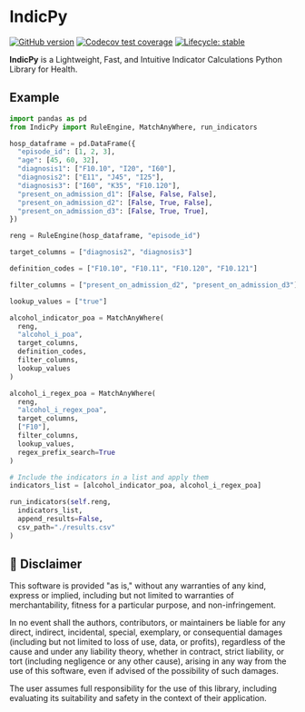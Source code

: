 # IndicPy

<!-- [![CRAN
status](https://www.r-pkg.org/badges/version/)](https://CRAN.R-project.org/package="package"/)-->
[![GitHub
version](https://img.shields.io/badge/GitHub-0.1.0-blue)](https://github.com/cienciadedatosysalud/IndicPy)
[![Codecov test coverage](https://codecov.io/gh/cienciadedatosysalud/IndicPy/graph/badge.svg)](https://app.codecov.io/gh/cienciadedatosysalud/IndicPy)
[![Lifecycle:
stable](https://lifecycle.r-lib.org/articles/figures/lifecycle-stable.svg)](https://lifecycle.r-lib.org/articles/stages.html#stable/)
<!-- badges: end -->

**IndicPy** is a Lightweight, Fast, and Intuitive Indicator Calculations Python Library for Health.


## Example

``` py
import pandas as pd
from IndicPy import RuleEngine, MatchAnyWhere, run_indicators

hosp_dataframe = pd.DataFrame({
  "episode_id": [1, 2, 3],
  "age": [45, 60, 32],
  "diagnosis1": ["F10.10", "I20", "I60"],
  "diagnosis2": ["E11", "J45", "I25"],
  "diagnosis3": ["I60", "K35", "F10.120"],
  "present_on_admission_d1": [False, False, False],
  "present_on_admission_d2": [False, True, False],
  "present_on_admission_d3": [False, True, True],
})

reng = RuleEngine(hosp_dataframe, "episode_id")

target_columns = ["diagnosis2", "diagnosis3"]

definition_codes = ["F10.10", "F10.11", "F10.120", "F10.121"]

filter_columns = ["present_on_admission_d2", "present_on_admission_d3"]

lookup_values = ["true"]

alcohol_indicator_poa = MatchAnyWhere(
  reng,
  "alcohol_i_poa",
  target_columns,
  definition_codes,
  filter_columns,
  lookup_values
)

alcohol_i_regex_poa = MatchAnyWhere(
  reng,
  "alcohol_i_regex_poa",
  target_columns,
  ["F10"],
  filter_columns,
  lookup_values,
  regex_prefix_search=True
)

# Include the indicators in a list and apply them
indicators_list = [alcohol_indicator_poa, alcohol_i_regex_poa]

run_indicators(self.reng,
  indicators_list,
  append_results=False,
  csv_path="./results.csv"
)

```


## 📜 Disclaimer

This software is provided "as is," without any warranties of any kind, express or implied, including but not limited to warranties of merchantability, fitness for a particular purpose, and non-infringement.

In no event shall the authors, contributors, or maintainers be liable for any direct, indirect, incidental, special, exemplary, or consequential damages (including but not limited to loss of use, data, or profits), regardless of the cause and under any liability theory, whether in contract, strict liability, or tort (including negligence or any other cause), arising in any way from the use of this software, even if advised of the possibility of such damages.

The user assumes full responsibility for the use of this library, including evaluating its suitability and safety in the context of their application.
